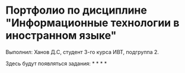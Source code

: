 # Портфолио по дисциплине "Информационные технологии в иностранном языке"

Выполнил: Ханов Д.С, студент 3-го курса ИВТ, подгруппа 2. 

Здесь будут появляться задания:
*
*
*
*
